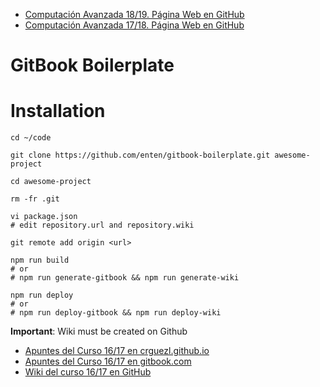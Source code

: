 * [Computación Avanzada 18/19. Página Web en GitHub](https://ull-mii-ca-1819.github.io/docs/index.html)
* [Computación Avanzada 17/18. Página Web en GitHub](https://ull-esit-mii-ca-1718.github.io/docs/index.html)

# GitBook Boilerplate

# Installation

```shell
cd ~/code

git clone https://github.com/enten/gitbook-boilerplate.git awesome-project

cd awesome-project

rm -fr .git

vi package.json
# edit repository.url and repository.wiki

git remote add origin <url>

npm run build
# or
# npm run generate-gitbook && npm run generate-wiki

npm run deploy
# or
# npm run deploy-gitbook && npm run deploy-wiki
```
__Important__: Wiki must be created on Github

* [Apuntes del Curso 16/17 en crguezl.github.io](https://crguezl.github.io/ull-esit-1617)
* [Apuntes del Curso 16/17 en gitbook.com](https://www.gitbook.com/book/casianorodriguezleon/ull-esit-1617/details)
* [Wiki del curso 16/17 en GitHub](https://github.com/crguezl/ull-esit-1617/wiki)
